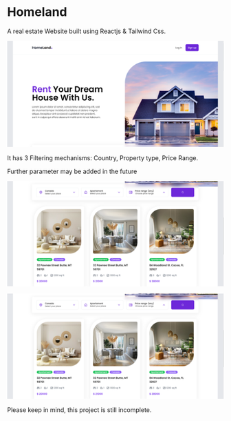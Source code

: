 # Homeland

A real estate Website built using Reactjs & Tailwind Css.

![](Screenshots/Screenshot1.png)


It has 3 Filtering mechanisms: Country, Property type, Price Range.

Further parameter may be added in the future

![](Screenshots/Screenshot%203.png)

![](Screenshots/Screenshot%203.png)

Please keep in mind, this project is still incomplete.
